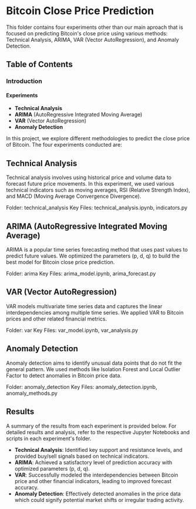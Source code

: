 # Bitcoin Close Price Prediction
This folder contains four experiments other than our main aproach that is focused on predicting Bitcoin's close price using various methods: Technical Analysis, ARIMA, VAR (Vector AutoRegression), and Anomaly Detection.

## Table of Contents
### Introduction
#### Experiments
- **Technical Analysis**
- **ARIMA** (AutoRegressive Integrated Moving Average)
- **VAR** (Vector AutoRegression)
- **Anomaly Detection**

In this project, we explore different methodologies to predict the close price of Bitcoin. The four experiments conducted are:

## Technical Analysis
Technical analysis involves using historical price and volume data to forecast future price movements. In this experiment, we used various technical indicators such as moving averages, RSI (Relative Strength Index), and MACD (Moving Average Convergence Divergence).

Folder: technical_analysis
Key Files: technical_analysis.ipynb, indicators.py

## ARIMA (AutoRegressive Integrated Moving Average)
ARIMA is a popular time series forecasting method that uses past values to predict future values. We optimized the parameters (p, d, q) to build the best model for Bitcoin close price prediction.

Folder: arima
Key Files: arima_model.ipynb, arima_forecast.py

## VAR (Vector AutoRegression)
VAR models multivariate time series data and captures the linear interdependencies among multiple time series. We applied VAR to Bitcoin prices and other related financial metrics.

Folder: var
Key Files: var_model.ipynb, var_analysis.py

## Anomaly Detection
Anomaly detection aims to identify unusual data points that do not fit the general pattern. We used methods like Isolation Forest and Local Outlier Factor to detect anomalies in Bitcoin price data.

Folder: anomaly_detection
Key Files: anomaly_detection.ipynb, anomaly_methods.py
## Results
A summary of the results from each experiment is provided below. For detailed results and analysis, refer to the respective Jupyter Notebooks and scripts in each experiment's folder.

- **Technical Analysis**: Identified key support and resistance levels, and provided buy/sell signals based on technical indicators.
- **ARIMA**: Achieved a satisfactory level of prediction accuracy with optimized parameters (p, d, q).
- **VAR**: Successfully modeled the interdependencies between Bitcoin price and other financial indicators, leading to improved forecast accuracy.
- **Anomaly Detection**: Effectively detected anomalies in the price data which could signify potential market shifts or irregular trading activity.
